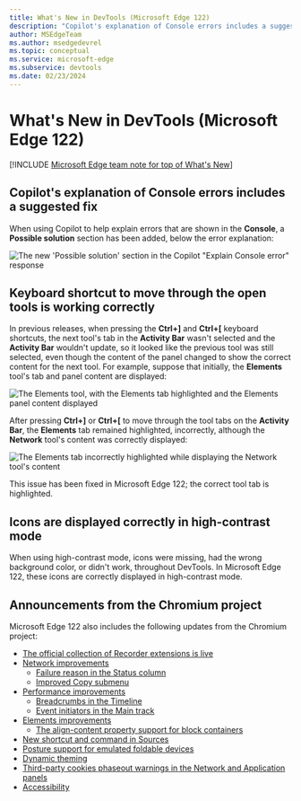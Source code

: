 ```yaml
---
title: What's New in DevTools (Microsoft Edge 122)
description: "Copilot's explanation of Console errors includes a suggested fix. Keyboard shortcut to move through the open tools is working correctly. Icons are displayed correctly in high-contrast mode. And more." 
author: MSEdgeTeam
ms.author: msedgedevrel
ms.topic: conceptual
ms.service: microsoft-edge
ms.subservice: devtools
ms.date: 02/23/2024
---
```

# What's New in DevTools (Microsoft Edge 122)

[!INCLUDE [Microsoft Edge team note for top of What's New](../../includes/edge-whats-new-note.md)]


<!-- ------------------------------ 
todo video
#### Video: What's new in DevTools 115-125

[![Thumbnail image for video "What's new in DevTools 115-125"](./devtools-122-images/devtools-whatsnew-115-125.png)]
-->


<!-- ====================================================================== -->
## Copilot's explanation of Console errors includes a suggested fix

<!-- Subtitle: Use Copilot to explain Console errors along with a suggested fix in a new Possible solution section. -->

When using Copilot to help explain errors that are shown in the **Console**, a **Possible solution** section has been added, below the error explanation:

![The new 'Possible solution' section in the Copilot "Explain Console error" response](./devtools-122-images/updated-copilot-prompt.png)


<!-- ====================================================================== -->
## Keyboard shortcut to move through the open tools is working correctly

<!-- Subtitle: In previous versions of Microsoft Edge, the Ctrl + ]/[ keyboard shortcut wasn't working correctly. In Microsoft Edge 122, this issue has been resolved. -->

In previous releases, when pressing the **Ctrl+]** and **Ctrl+[** keyboard shortcuts, the next tool's tab in the **Activity Bar** wasn't selected and the **Activity Bar** wouldn't update, so it looked like the previous tool was still selected, even though the content of the panel changed to show the correct content for the next tool.  For example, suppose that initially, the **Elements** tool's tab and panel content are displayed:

![The Elements tool, with the Elements tab highlighted and the Elements panel content displayed](./devtools-122-images/keyboard-shortcut-initial-state.png)

After pressing **Ctrl+]** or **Ctrl+[** to move through the tool tabs on the **Activity Bar**, the **Elements** tab remained highlighted, incorrectly, although the **Network** tool's content was correctly displayed:

![The Elements tab incorrectly highlighted while displaying the Network tool's content](./devtools-122-images/keyboard-shortcut-error.png)

This issue has been fixed in Microsoft Edge 122; the correct tool tab is highlighted.


<!-- ====================================================================== -->
## Icons are displayed correctly in high-contrast mode

<!-- Subtitle: In recent versions of Microsoft Edge, icons were missing or were colored incorrectly. In Microsoft Edge 122, this issue has been resolved. -->

When using high-contrast mode, icons were missing, had the wrong background color, or didn't work, throughout DevTools.  In Microsoft Edge 122, these icons are correctly displayed in high-contrast mode.


<!-- ====================================================================== -->
## Announcements from the Chromium project

Microsoft Edge 122 also includes the following updates from the Chromium project:

* [The official collection of Recorder extensions is live](https://developer.chrome.com/blog/new-in-devtools-122#recorder-extensions)
* [Network improvements](https://developer.chrome.com/blog/new-in-devtools-122#network)
   * [Failure reason in the Status column](https://developer.chrome.com/blog/new-in-devtools-122#failure-status)
   * [Improved Copy submenu](https://developer.chrome.com/blog/new-in-devtools-122#copy-submenu)
* [Performance improvements](https://developer.chrome.com/blog/new-in-devtools-122#perf-improvements)
   * [Breadcrumbs in the Timeline](https://developer.chrome.com/blog/new-in-devtools-122#perf-breadcrumbs)
   * [Event initiators in the Main track](https://developer.chrome.com/blog/new-in-devtools-122#event-initiators)
* [Elements improvements](https://developer.chrome.com/blog/new-in-devtools-122#elements-improvements)
   * [The align-content property support for block containers](https://developer.chrome.com/blog/new-in-devtools-122#align-content-in-blocks)
* [New shortcut and command in Sources](https://developer.chrome.com/blog/new-in-devtools-122#sources)
* [Posture support for emulated foldable devices](https://developer.chrome.com/blog/new-in-devtools-122#device-posture)
* [Dynamic theming](https://developer.chrome.com/blog/new-in-devtools-122#dynamic-theming)
* [Third-party cookies phaseout warnings in the Network and Application panels](https://developer.chrome.com/blog/new-in-devtools-122#3pc)
* [Accessibility](https://developer.chrome.com/blog/new-in-devtools-122#accessibility)


<!-- ====================================================================== -->
<!-- uncomment if content is copied from developer.chrome.com to this page -->

<!-- > [!NOTE]
> Portions of this page are modifications based on work created and [shared by Google](https://developers.google.com/terms/site-policies) and used according to terms described in the [Creative Commons Attribution 4.0 International License](https://creativecommons.org/licenses/by/4.0).
> The original page for announcements from the Chromium project is [What's New in DevTools (Chrome 122)](https://developer.chrome.com/blog/new-in-devtools-122) and is authored by [Sofia Emelianova](https://developers.google.com/web/resources/contributors) (Senior Technical Writer working on Chrome DevTools at Google). -->


<!-- ====================================================================== -->
<!-- uncomment if content is copied from developer.chrome.com to this page -->

<!-- [![Creative Commons License](../../../../media/cc-logo/88x31.png)](https://creativecommons.org/licenses/by/4.0)
This work is licensed under a [Creative Commons Attribution 4.0 International License](https://creativecommons.org/licenses/by/4.0). -->
